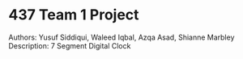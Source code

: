 # 437 Team 1 Project

Authors: Yusuf Siddiqui, Waleed Iqbal, Azqa Asad, Shianne Marbley
Description: 7 Segment Digital Clock